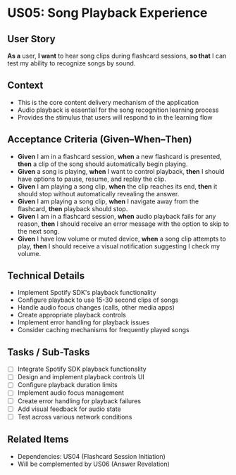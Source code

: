 # US05: Song Playback Experience

## User Story
**As a** user, **I want** to hear song clips during flashcard sessions, **so that** I can test my ability to recognize songs by sound.

## Context
- This is the core content delivery mechanism of the application
- Audio playback is essential for the song recognition learning process
- Provides the stimulus that users will respond to in the learning flow

## Acceptance Criteria (Given–When–Then)
- **Given** I am in a flashcard session, **when** a new flashcard is presented, **then** a clip of the song should automatically begin playing.
- **Given** a song is playing, **when** I want to control playback, **then** I should have options to pause, resume, and replay the clip.
- **Given** I am playing a song clip, **when** the clip reaches its end, **then** it should stop without automatically revealing the answer.
- **Given** I am playing a song clip, **when** I navigate away from the flashcard, **then** playback should stop.
- **Given** I am in a flashcard session, **when** audio playback fails for any reason, **then** I should receive an error message with the option to skip to the next song.
- **Given** I have low volume or muted device, **when** a song clip attempts to play, **then** I should receive a visual notification suggesting I check my volume.

## Technical Details
- Implement Spotify SDK's playback functionality
- Configure playback to use 15-30 second clips of songs
- Handle audio focus changes (calls, other media apps)
- Create appropriate playback controls
- Implement error handling for playback issues
- Consider caching mechanisms for frequently played songs

## Tasks / Sub-Tasks
- [ ] Integrate Spotify SDK playback functionality
- [ ] Design and implement playback controls UI
- [ ] Configure playback duration limits
- [ ] Implement audio focus management
- [ ] Create error handling for playback failures
- [ ] Add visual feedback for audio state
- [ ] Test across various network conditions

## Related Items
- Dependencies: US04 (Flashcard Session Initiation)
- Will be complemented by US06 (Answer Revelation)